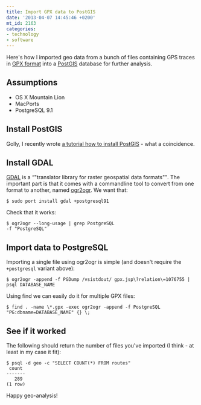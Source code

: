 ```yaml
---
title: Import GPX data to PostGIS
date: '2013-04-07 14:45:46 +0200'
mt_id: 2163
categories:
- technology
- software
---
```

Here's how I imported geo data from a bunch of files containing GPS traces in [GPX format](http://en.wikipedia.org/wiki/GPS_eXchange_Format) into a [PostGIS](http://postgis.net/) database for further analysis.

<!--more-->

## Assumptions

* OS X Mountain Lion
* MacPorts
* PostgreSQL 9.1

## Install PostGIS

Golly, I recently wrote [a tutorial how to install PostGIS](https://mentalized.net/journal/2013/04/05/how-to-install-postgis-on-mountain-lion/) - what a coincidence.

## Install GDAL

[GDAL](http://www.gdal.org/) is a <q>"translator library for raster geospatial data formats"</q>.  The important part is that it comes with a commandline tool to convert from one format to another, named [ogr2ogr](http://www.gdal.org/ogr2ogr.html). We want that:

    $ sudo port install gdal +postgresql91

Check that it works:

    $ ogr2ogr --long-usage | grep PostgreSQL
    -f "PostgreSQL"

## Import data to PostgreSQL

Importing a single file using ogr2ogr is simple (and doesn't require the `+postgresql` variant above):

    $ ogr2ogr -append -f PGDump /vsistdout/ gpx.jsp\?relation\=1076755 | psql DATABASE_NAME

Using find we can easily do it for multiple GPX files:

    $ find . -name \*.gpx -exec ogr2ogr -append -f PostgreSQL "PG:dbname=DATABASE_NAME" {} \;

## See if it worked

The following should return the number of files you've imported (I think - at least in my case it fit):

    $ psql -d geo -c "SELECT COUNT(*) FROM routes"
     count
    -------
       289
    (1 row)

Happy geo-analysis!
